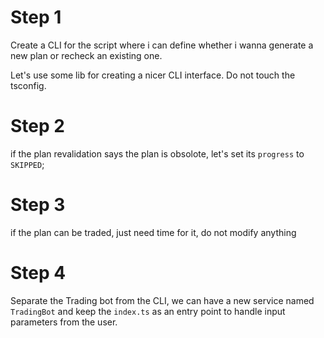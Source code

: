 # Step  1

Create a CLI for the script where i can define whether i wanna generate a new plan or recheck an existing one.

Let's use some lib for creating a nicer CLI interface.
Do not touch the tsconfig.

# Step 2

if the plan revalidation says the plan is obsolote, let's set its `progress` to `SKIPPED`;

# Step 3

if the plan can be traded, just need time for it, do not modify anything

# Step 4

Separate the Trading bot from the CLI, we can have a new service named `TradingBot` and keep the `index.ts` as an entry point to handle input parameters from the user.
